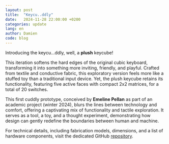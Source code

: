 ```yaml
---
layout: post
title:  "Keycu..ddly"
date:   2024-11-28 22:00:00 +0200
categories: update
lang: en
author: Damien
code: blog
---
```

Introducing the keycu...ddly, well, a **plush** keycube!

This iteration softens the hard edges of the original cubic keyboard, transforming it into something more inviting, friendly, and playful. Crafted from textile and conductive fabric, this exploratory version feels more like a stuffed toy than a traditional input device. Yet, the plush keycube retains its functionality, featuring five active faces with compact 2x2 matrices, for a total of 20 switches.

This first cuddly prototype, conceived by **Emeline Pellan** as part of an academic project (winter 2024), blurs the lines between technology and comfort, offering a captivating mix of functionality and tactile exploration. It serves as a tool, a toy, and a thought experiment, demonstrating how design can gently redefine the boundaries between human and machine.

For technical details, including fabrication models, dimensions, and a list of hardware components, visit the dedicated GitHub [repository](https://github.com/keycube/k3Plush).
